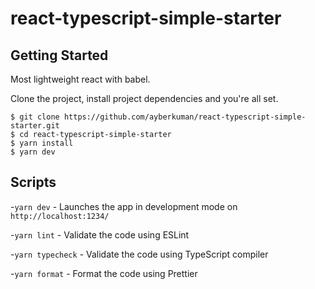 # <h1>react-typescript-simple-starter</h1>

## <h2>Getting Started</h2>

<p>Most lightweight react with babel.</p>
<p>Clone the project, install project dependencies and you're all set.</p>


```
$ git clone https://github.com/ayberkuman/react-typescript-simple-starter.git
$ cd react-typescript-simple-starter
$ yarn install
$ yarn dev
```

### <h2>Scripts</h2>

-``` yarn dev ``` -  Launches the app in development mode on ```http://localhost:1234/```

-``` yarn lint ``` -  Validate the code using ESLint

-``` yarn typecheck ``` - Validate the code using TypeScript compiler

-``` yarn format ``` - Format the code using Prettier
